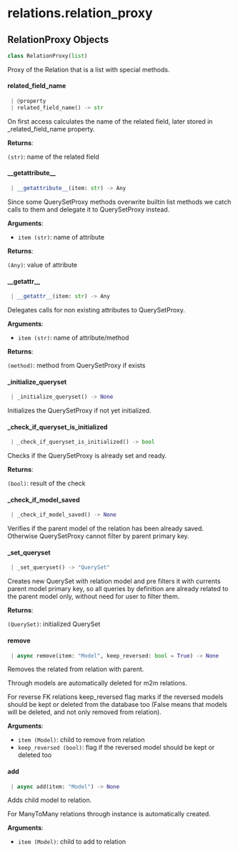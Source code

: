 <a name="relations.relation_proxy"></a>
# relations.relation\_proxy

<a name="relations.relation_proxy.RelationProxy"></a>
## RelationProxy Objects

```python
class RelationProxy(list)
```

Proxy of the Relation that is a list with special methods.

<a name="relations.relation_proxy.RelationProxy.related_field_name"></a>
#### related\_field\_name

```python
 | @property
 | related_field_name() -> str
```

On first access calculates the name of the related field, later stored in
_related_field_name property.

**Returns**:

`(str)`: name of the related field

<a name="relations.relation_proxy.RelationProxy.__getattribute__"></a>
#### \_\_getattribute\_\_

```python
 | __getattribute__(item: str) -> Any
```

Since some QuerySetProxy methods overwrite builtin list methods we
catch calls to them and delegate it to QuerySetProxy instead.

**Arguments**:

- `item (str)`: name of attribute

**Returns**:

`(Any)`: value of attribute

<a name="relations.relation_proxy.RelationProxy.__getattr__"></a>
#### \_\_getattr\_\_

```python
 | __getattr__(item: str) -> Any
```

Delegates calls for non existing attributes to QuerySetProxy.

**Arguments**:

- `item (str)`: name of attribute/method

**Returns**:

`(method)`: method from QuerySetProxy if exists

<a name="relations.relation_proxy.RelationProxy._initialize_queryset"></a>
#### \_initialize\_queryset

```python
 | _initialize_queryset() -> None
```

Initializes the QuerySetProxy if not yet initialized.

<a name="relations.relation_proxy.RelationProxy._check_if_queryset_is_initialized"></a>
#### \_check\_if\_queryset\_is\_initialized

```python
 | _check_if_queryset_is_initialized() -> bool
```

Checks if the QuerySetProxy is already set and ready.

**Returns**:

`(bool)`: result of the check

<a name="relations.relation_proxy.RelationProxy._check_if_model_saved"></a>
#### \_check\_if\_model\_saved

```python
 | _check_if_model_saved() -> None
```

Verifies if the parent model of the relation has been already saved.
Otherwise QuerySetProxy cannot filter by parent primary key.

<a name="relations.relation_proxy.RelationProxy._set_queryset"></a>
#### \_set\_queryset

```python
 | _set_queryset() -> "QuerySet"
```

Creates new QuerySet with relation model and pre filters it with currents
parent model primary key, so all queries by definition are already related
to the parent model only, without need for user to filter them.

**Returns**:

`(QuerySet)`: initialized QuerySet

<a name="relations.relation_proxy.RelationProxy.remove"></a>
#### remove

```python
 | async remove(item: "Model", keep_reversed: bool = True) -> None
```

Removes the related from relation with parent.

Through models are automatically deleted for m2m relations.

For reverse FK relations keep_reversed flag marks if the reversed models
should be kept or deleted from the database too (False means that models
will be deleted, and not only removed from relation).

**Arguments**:

- `item (Model)`: child to remove from relation
- `keep_reversed (bool)`: flag if the reversed model should be kept or deleted too

<a name="relations.relation_proxy.RelationProxy.add"></a>
#### add

```python
 | async add(item: "Model") -> None
```

Adds child model to relation.

For ManyToMany relations through instance is automatically created.

**Arguments**:

- `item (Model)`: child to add to relation

